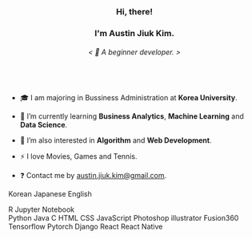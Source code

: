
<!--
**Austin-Jiuk-Kim/Austin-Jiuk-Kim** is a ✨ _special_ ✨ repository because its `README.md` (this file) appears on your GitHub profile.

Here are some ideas to get you started:

- 🔭 I’m currently working on ...
- 🌱 I’m currently learning ...
- 👯 I’m looking to collaborate on ...
- 🤔 I’m looking for help with ...
- 💬 Ask me about ...
- 📫 How to reach me: ...
- 😄 Pronouns: ...
- ⚡ Fun fact: ...
-->

<br/>

### <div align="center">Hi, there!</div>

### <div align="center">I'm Austin Jiuk Kim.</div>  
  

###### <div align="center">< 🍄 A beginner developer. ></div>  
  
<br/>

###    
  

 - 🎓 I am majoring in Bussiness Administration at **Korea University**.  
  
 - 🌱 I’m currently learning **Business Analytics**, **Machine Learning** and **Data Science**.  
  
 - 🌱 I’m also interested in **Algorithm** and **Web Development**.  
  
 - ⚡ I love Movies, Games and Tennis.  
  
 - ❓ Contact me by austin.jiuk.kim@gmail.com.  
  

Korean
Japanese
English
 
  
R Jupyter Notebook  
Python Java C
HTML CSS JavaScript
Photoshop illustrator Fusion360
Tensorflow Pytorch
Django React
React Native

 
  
